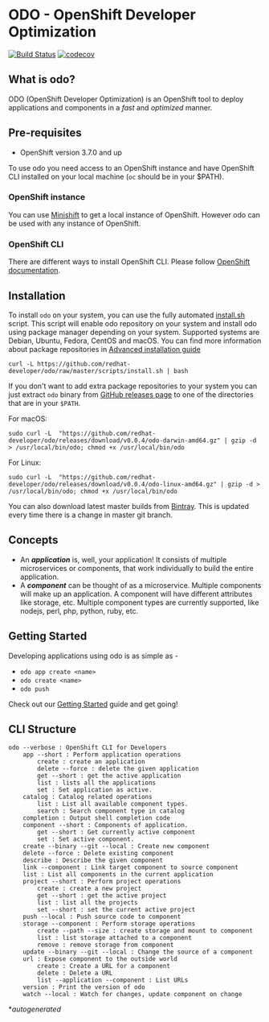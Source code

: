 # ODO - OpenShift Developer Optimization

[![Build Status](https://travis-ci.org/redhat-developer/odo.svg?branch=master)](https://travis-ci.org/redhat-developer/odo) [![codecov](https://codecov.io/gh/redhat-developer/odo/branch/master/graph/badge.svg)](https://codecov.io/gh/redhat-developer/odo)

## What is odo?

ODO (OpenShift Developer Optimization) is an OpenShift tool to deploy applications and components in a *fast* and *optimized* manner.

## Pre-requisites
- OpenShift version 3.7.0 and up

To use odo you need access to an OpenShift instance and have OpenShift CLI installed on your local machine (`oc` should be in your $PATH).

### OpenShift instance
You can use [Minishift](https://docs.openshift.org/latest/minishift/index.html) to get a local instance of OpenShift. However odo can be used with any instance of OpenShift.

### OpenShift CLI
There are different ways to install OpenShift CLI. 
Please follow [OpenShift documentation](https://docs.openshift.org/latest/cli_reference/get_started_cli.html#installing-the-cli).

## Installation
To install `odo` on your system, you can use the fully automated [install.sh](./scripts/install.sh) script.
This script will enable odo repository on your system and install odo using package manager depending on your system.
Supported systems are Debian, Ubuntu, Fedora, CentOS and macOS. You can find more information about package repositories in 
[Advanced installation guide](./docs/advanced-installation-guide.md)

```
curl -L https://github.com/redhat-developer/odo/raw/master/scripts/install.sh | bash
```


If you don't want to add extra package repositories to your system you can just extract  `odo` binary from [GitHub releases page](https://github.com/redhat-developer/odo/releases) to one of the directories that are in your `$PATH`.

For macOS:

```
sudo curl -L  "https://github.com/redhat-developer/odo/releases/download/v0.0.4/odo-darwin-amd64.gz" | gzip -d > /usr/local/bin/odo; chmod +x /usr/local/bin/odo
```

For Linux:
```
sudo curl -L  "https://github.com/redhat-developer/odo/releases/download/v0.0.4/odo-linux-amd64.gz" | gzip -d > /usr/local/bin/odo; chmod +x /usr/local/bin/odo
```

You can also download latest master builds from [Bintray](https://dl.bintray.com/odo/odo/latest/). This is updated every time there is a change in master git branch.



## Concepts
- An **_application_** is, well, your application! It consists of multiple microservices or components, that work individually to build the entire application.
- A **_component_** can be thought of as a microservice. Multiple components will make up an application. A component will have different attributes like storage, etc.
Multiple component types are currently supported, like nodejs, perl, php, python, ruby, etc.

## Getting Started
Developing applications using odo is as simple as -
- `odo app create <name>`
- `odo create <name>`
- `odo push`

Check out our [Getting Started](docs/getting-started.md) guide and get going!

## CLI Structure
```
odo --verbose : OpenShift CLI for Developers
    app --short : Perform application operations
        create : create an application
        delete --force : delete the given application
        get --short : get the active application
        list : lists all the applications
        set : Set application as active.
    catalog : Catalog related operations
        list : List all available component types.
        search : Search component type in catalog
    completion : Output shell completion code
    component --short : Components of application.
        get --short : Get currently active component
        set : Set active component.
    create --binary --git --local : Create new component
    delete --force : Delete existing component
    describe : Describe the given component
    link --component : Link target component to source component
    list : List all components in the current application
    project --short : Perform project operations
        create : create a new project
        get --short : get the active project
        list : list all the projects
        set --short : set the current active project
    push --local : Push source code to component
    storage --component : Perform storage operations
        create --path --size : create storage and mount to component
        list : list storage attached to a component
        remove : remove storage from component
    update --binary --git --local : Change the source of a component
    url : Expose component to the outside world
        create : Create a URL for a component
        delete : Delete a URL
        list --application --component : List URLs
    version : Print the version of odo
    watch --local : Watch for changes, update component on change
```
*_autogenerated_

